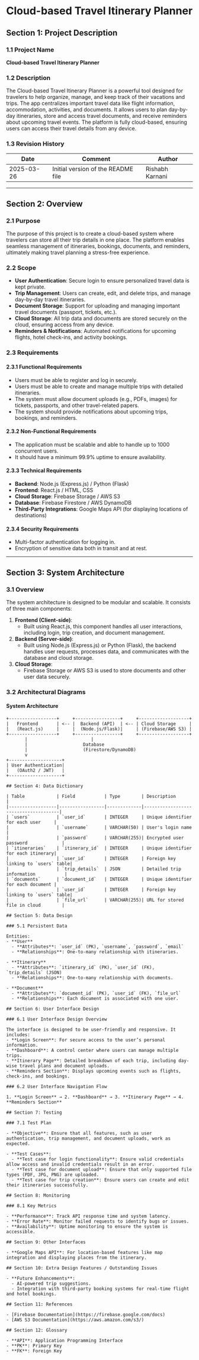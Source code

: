 # Cloud-based Travel Itinerary Planner

## Section 1: Project Description

### 1.1 Project Name

**Cloud-based Travel Itinerary Planner**

### 1.2 Description

The Cloud-based Travel Itinerary Planner is a powerful tool designed for travelers to help organize, manage, and keep track of their vacations and trips. The app centralizes important travel data like flight information, accommodation, activities, and documents. It allows users to plan day-by-day itineraries, store and access travel documents, and receive reminders about upcoming travel events. The platform is fully cloud-based, ensuring users can access their travel details from any device.

### 1.3 Revision History

| Date       | Comment                                   | Author      |
|------------|-------------------------------------------|-------------|
| 2025-03-26 | Initial version of the README file        | Rishabh Karnani |

---

## Section 2: Overview

### 2.1 Purpose

The purpose of this project is to create a cloud-based system where travelers can store all their trip details in one place. The platform enables seamless management of itineraries, bookings, documents, and reminders, ultimately making travel planning a stress-free experience.

### 2.2 Scope

- **User Authentication**: Secure login to ensure personalized travel data is kept private.
- **Trip Management**: Users can create, edit, and delete trips, and manage day-by-day travel itineraries.
- **Document Storage**: Support for uploading and managing important travel documents (passport, tickets, etc.).
- **Cloud Storage**: All trip data and documents are stored securely on the cloud, ensuring access from any device.
- **Reminders & Notifications**: Automated notifications for upcoming flights, hotel check-ins, and activity bookings.

### 2.3 Requirements

#### 2.3.1 Functional Requirements
- Users must be able to register and log in securely.
- Users must be able to create and manage multiple trips with detailed itineraries.
- The system must allow document uploads (e.g., PDFs, images) for tickets, passports, and other travel-related papers.
- The system should provide notifications about upcoming trips, bookings, and reminders.

#### 2.3.2 Non-Functional Requirements
- The application must be scalable and able to handle up to 1000 concurrent users.
- It should have a minimum 99.9% uptime to ensure availability.

#### 2.3.3 Technical Requirements
- **Backend**: Node.js (Express.js) / Python (Flask)
- **Frontend**: React.js / HTML, CSS
- **Cloud Storage**: Firebase Storage / AWS S3
- **Database**: Firebase Firestore / AWS DynamoDB
- **Third-Party Integrations**: Google Maps API (for displaying locations of destinations)

#### 2.3.4 Security Requirements
- Multi-factor authentication for logging in.
- Encryption of sensitive data both in transit and at rest.

---

## Section 3: System Architecture

### 3.1 Overview

The system architecture is designed to be modular and scalable. It consists of three main components:

1. **Frontend (Client-side)**:
   - Built using React.js, this component handles all user interactions, including login, trip creation, and document management.
2. **Backend (Server-side)**:
   - Built using Node.js (Express.js) or Python (Flask), the backend handles user requests, processes data, and communicates with the database and cloud storage.
3. **Cloud Storage**:
   - Firebase Storage or AWS S3 is used to store documents and other user data securely.

### 3.2 Architectural Diagrams

#### System Architecture

```plaintext
+------------------+     +-----------------+     +-------------------+
|   Frontend       | <-- |  Backend (API)  | <-- | Cloud Storage     |
|   (React.js)     |     |  (Node.js/Flask)|     | (Firebase/AWS S3) |
+------------------+     +-----------------+     +-------------------+
       |                        |
       |                     Database
       |                     (Firestore/DynamoDB)
       v
+--------------------+
| User Authentication|
|   (OAuth2 / JWT)   |
+--------------------+

## Section 4: Data Dictionary

| Table            | Field           | Type        | Description                          |
|------------------|-----------------|-------------|--------------------------------------|
| `users`          | `user_id`       | INTEGER     | Unique identifier for each user     |
|                  | `username`      | VARCHAR(50) | User's login name                   |
|                  | `password`      | VARCHAR(255)| Encrypted user password             |
| `itineraries`    | `itinerary_id`  | INTEGER     | Unique identifier for each itinerary|
|                  | `user_id`       | INTEGER     | Foreign key linking to `users` table|
|                  | `trip_details`  | JSON        | Detailed trip information           |
| `documents`      | `document_id`   | INTEGER     | Unique identifier for each document |
|                  | `user_id`       | INTEGER     | Foreign key linking to `users` table|
|                  | `file_url`      | VARCHAR(255)| URL for stored file in cloud        |

## Section 5: Data Design

### 5.1 Persistent Data

Entities:
- **User**
  - **Attributes**: `user_id` (PK), `username`, `password`, `email`
  - **Relationships**: One-to-many relationship with itineraries.

- **Itinerary**
  - **Attributes**: `itinerary_id` (PK), `user_id` (FK), `trip_details` (JSON)
  - **Relationships**: One-to-many relationship with documents.

- **Document**
  - **Attributes**: `document_id` (PK), `user_id` (FK), `file_url`
  - **Relationships**: Each document is associated with one user.

## Section 6: User Interface Design

### 6.1 User Interface Design Overview

The interface is designed to be user-friendly and responsive. It includes:
- **Login Screen**: For secure access to the user’s personal information.
- **Dashboard**: A control center where users can manage multiple trips.
- **Itinerary Page**: Detailed breakdown of each trip, including day-wise travel plans and document uploads.
- **Reminders Section**: Displays upcoming events such as flights, check-ins, and bookings.

### 6.2 User Interface Navigation Flow

1. **Login Screen** → 2. **Dashboard** → 3. **Itinerary Page** → 4. **Reminders Section**

## Section 7: Testing

### 7.1 Test Plan

- **Objective**: Ensure that all features, such as user authentication, trip management, and document uploads, work as expected.

- **Test Cases**:
  - **Test case for login functionality**: Ensure valid credentials allow access and invalid credentials result in an error.
  - **Test case for document upload**: Ensure that only supported file types (PDF, JPG, PNG) are uploaded.
  - **Test case for trip creation**: Ensure users can create and edit their itineraries successfully.

## Section 8: Monitoring

### 8.1 Key Metrics

- **Performance**: Track API response time and system latency.
- **Error Rate**: Monitor failed requests to identify bugs or issues.
- **Availability**: Uptime monitoring to ensure the system is accessible.

## Section 9: Other Interfaces

- **Google Maps API**: For location-based features like map integration and displaying places from the itinerary.

## Section 10: Extra Design Features / Outstanding Issues

- **Future Enhancements**: 
  - AI-powered trip suggestions.
  - Integration with third-party booking systems for real-time flight and hotel bookings.

## Section 11: References

- [Firebase Documentation](https://firebase.google.com/docs)
- [AWS S3 Documentation](https://aws.amazon.com/s3/)

## Section 12: Glossary

- **API**: Application Programming Interface
- **PK**: Primary Key
- **FK**: Foreign Key





